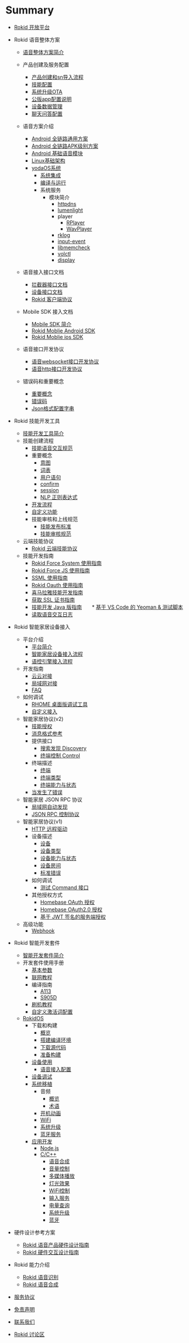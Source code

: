 # Summary

* [Rokid 开放平台](README.md)
* Rokid 语音整体方案
    * [语音整体方案简介](5-enableVoice/rokid-vsvy-sdk-docs/introduction.md)
    * 产品创建及服务配置
        * [产品创建和sn导入流程](5-enableVoice/rokid-vsvy-sdk-docs/rookie-guide/rookie-guide-end.md) 
        * [技能配置](5-enableVoice/rokid-vsvy-sdk-docs/rookie-guide/skillstore.md) 
        * [系统升级OTA](5-enableVoice/rokid-vsvy-sdk-docs/rookie-guide/ota.md) 
        * [公版app配置说明](5-enableVoice/rokid-vsvy-sdk-docs/rookie-guide/gongban.md) 
        * [设备数据管理](5-enableVoice/rokid-vsvy-sdk-docs/rookie-guide/data.md)
        * [聊天问答配置](5-enableVoice/rokid-vsvy-sdk-docs/rookie-guide/chat.md) 
    * 语音方案介绍
        * [Android 全链路通用方案](5-enableVoice/rokid-vsvy-sdk-docs/fullLink/fulllink.md)
        * [Android 全链路APK级别方案](5-enableVoice/rokid-vsvy-sdk-docs/RokidAiSdk/RokidAiSdk.md)
        * [Android 基础语音模块](5-enableVoice/rokid-vsvy-sdk-docs/speechTTS/speechtts.md)
        * [Linux基础架构](5-enableVoice/rokid-vsvy-sdk-docs/linuxsdk/linuxsdk.md)
        * [yodaOS系统](5-enableVoice/rokid-vsvy-sdk-docs/yodaosSystem/yodaosSystem.md)
           * [系统集成](5-enableVoice/rokid-vsvy-sdk-docs/yodaosSystem/Sys-integration.md)
           * [编译与运行](5-enableVoice/rokid-vsvy-sdk-docs/yodaosSystem/compile-run.md)
           * 系统服务
              * 模块简介
                  * [httpdns](5-enableVoice/rokid-vsvy-sdk-docs/yodaosSystem/httpdns/10_模块简介/10_httpdns.md)
                  * [lumenlight](5-enableVoice/rokid-vsvy-sdk-docs/yodaosSystem/lumenlight/10_模块简介/11_lumenlight.md)
                  * player
                     * [RPlayer](5-enableVoice/rokid-vsvy-sdk-docs/yodaosSystem/librplayer/10_模块简介/12_player/10_RPlayer.md)
                     * [WavPlayer](5-enableVoice/rokid-vsvy-sdk-docs/yodaosSystem/librplayer/10_模块简介/12_player/11_WavPlayer.md)
                  * [rklog](5-enableVoice/rokid-vsvy-sdk-docs/yodaosSystem/rklog/10_模块简介/13_rklog.md)
                  * [input-event](5-enableVoice/rokid-vsvy-sdk-docs/yodaosSystem/input-event/10_模块简介/14_input-event.md)
                  * [libmemcheck](5-enableVoice/rokid-vsvy-sdk-docs/yodaosSystem/libmemcheck/10_模块简介/14_libmemcheck.md)
                  * [volctl](5-enableVoice/rokid-vsvy-sdk-docs/yodaosSystem/vol_ctrl/10_模块简介/15_volctl.md)
                  * [display](5-enableVoice/rokid-vsvy-sdk-docs/yodaosSystem/display/10_模块简介/20_display.md)

    * 语音接入接口文档
        * [拦截器接口文档](3-ApiReference/rokid-interceptor.md)
        * [设备接口文档](3-ApiReference/open-device-manager.md)
        * [Rokid 客户端协议](3-ApiReference/rokid-client-sdk-doc.md)
    * Mobile SDK 接入文档
        * [Mobile SDK 简介](5-enableVoice/rokid-vsvy-sdk-docs/mobliesdk/SDK.md)
        * [Rokid Moblie Android SDK](https://rokid.github.io/mobile-sdk-android-docs/)
        * [Rokid Moblie ios SDK](https://rokid.github.io/mobile-sdk-ios-docs/)
    * 语音接口开发协议
        * [语音websocket接口开发协议](3-ApiReference/openvoice-api.md)
        * [语音http接口开发协议](3-ApiReference/openvoice-api-http.md)
    * 错误码和重要概念
        * [重要概念](5-enableVoice/rokid-vsvy-sdk-docs/important-concept.md)
        * [错误码](5-enableVoice/rokid-vsvy-sdk-docs/common/err_code.md)
        * [Json格式配置字串](5-enableVoice/rokid-vsvy-sdk-docs/common/api_json.md) 

* Rokid 技能开发工具
    * [技能开发工具简介](2-RokidDocument/1-SkillsKit/platform-introduction.md) 
    * 技能创建流程
        * [技能语音交互规范](2-RokidDocument/1-SkillsKit/rokid-voice-interaction-guidelines.md)  
        * 重要概念
           * [意图](2-RokidDocument/1-SkillsKit/important-concept/intend.md)
           * [词表](2-RokidDocument/1-SkillsKit/important-concept/word-list.md)
           * [用户语句](2-RokidDocument/1-SkillsKit/important-concept/usersays.md)
           * [confirm](2-RokidDocument/1-SkillsKit/important-concept/confirm.md)
           * [session](2-RokidDocument/1-SkillsKit/important-concept/session.md)
           * [NLP 正则表达式](2-RokidDocument/1-SkillsKit/important-concept/regular-expression.md)
        * [开发流程](2-RokidDocument/1-SkillsKit/getting-started/creat.md)
        * [自定义功能](2-RokidDocument/1-SkillsKit/more-fuction.md)  
        * 技能审核和上线规范
           * [技能发布标准](4-TermsAndAgreements/rokid-skill-release-standard.md)
           * [技能审核规范](4-TermsAndAgreements/rokid-skill-examine-and-verify-standard.md)
    * 云端技能协议
        * [Rokid 云端技能协议](2-RokidDocument/1-SkillsKit/important-concept/cloud-app-development-protocol_cn.md)
    * 技能开发指南
        * [Rokid Force System 使用指南](2-RokidDocument/1-SkillsKit/rokid-force-system-tutorial.md)
        * [Rokid Force JS 使用指南](2-RokidDocument/1-SkillsKit/rokid-force-js-tutorial.md)
        * [SSML 使用指南](2-RokidDocument/1-SkillsKit/ssml-document.md)
        * [Rokid Oauth 使用指南](2-RokidDocument/1-SkillsKit/rokid-oauth.md)
        * [喜马拉雅技能开发指南](2-RokidDocument/1-SkillsKit/rokid-ximalay.md)
        * [获取 SSL 证书指南](2-RokidDocument/1-SkillsKit/get-SSL-certificate-tutorial.md)
        * [技能开发 Java 版指南](https://github.com/Rokid/rokid-skill-sample/tree/master/rokid-skill-sample-java)
        * [基于 VS Code 的 Yeoman & 测试脚本](https://github.com/Rokid/generator-rokid/blob/master/generators/rfs)
        * [读取语音交互日志](2-RokidDocument/1-SkillsKit/test-skill-through-device-log.md)

* Rokid 智能家居设备接入
  * 平台介绍
    * [平台简介](rokid-homebase-docs/README.md)
    * [智能家居设备接入流程](rokid-homebase-docs/intro/flow.md)
    * [语控引擎接入流程](rokid-homebase-docs/intro/sdk.md)
  * 开发指南
    * [云云对接](rokid-homebase-docs/connect/cloud-to-cloud.md)
    * [局域网对接](rokid-homebase-docs/connect/via-lan.md)
    * [FAQ](rokid-homebase-docs/faq.md)
  * 如何调试
    * [RHOME 桌面版调试工具](rokid-homebase-docs/tools/rhome-desktop.md)
    * [自定义接入](rokid-homebase-docs/tools/developer-driver.md)
  * 智能家居协议(v2)
    * [技能授权](rokid-homebase-docs/connect/rfc6749.md)
    * [消息格式参考](rokid-homebase-docs/v2/message-reference.md)
    * 提供接口
        * [搜索发现 Discovery](rokid-homebase-docs/v2/discovery.md)
        * [终端控制 Control](rokid-homebase-docs/v2/control.md)
    * 终端描述
      * [终端](rokid-homebase-docs/v2/endpoint.md)
      * [终端类型](rokid-homebase-docs/v2/endpoint-type.md)
      * [终端能力与状态](rokid-homebase-docs/v2/rokid-interface.md)
    * [当发生了错误](rokid-homebase-docs/v2/error-response.md)
  * 智能家居 JSON RPC 协议
    * [局域网自动发现](rokid-homebase-docs/connect/ssdp-auto-discovery.md)
    * [JSON RPC 控制协议](rokid-homebase-docs/connect/json-rpc-over-tcp.md)
  * 智能家居协议(v1)
    * [HTTP 远程驱动](rokid-homebase-docs/connect/http-remote-driver.md)
    * 设备描述
      * [设备](rokid-homebase-docs/v1/device/device.md)
      * [设备类型](rokid-homebase-docs/v1/device/type.md)
      * [设备能力与状态](rokid-homebase-docs/v1/device/actions-and-state.md)
      * [设备房间](rokid-homebase-docs/v1/device/room-name.md)
      * [标准错误](rokid-homebase-docs/v1/errors.md)
    * 如何调试
      * [测试 Command 接口](rokid-homebase-docs/tools/oauth-test.md)
    * 其他授权方式
        * [Homebase OAuth 授权](rokid-homebase-docs/v1/oauth.md)
        * [Homebase OAuth2.0 授权](rokid-homebase-docs/v1/OAuth2.0.md)
        * [基于 JWT 签名的服务端授权](rokid-homebase-docs/connect/rfc7519.md)
  * 高级功能
    * [Webhook](rokid-homebase-docs/webhook/index.md)

* Rokid 智能开发套件
    * [智能开发套件简介](rokidos-linux-docs/README.md)
    * 开发套件使用手册
        * [基本参数](rokidos-linux-docs/reference/dev_board/board_list.md)
        * [联网教程](rokidos-linux-docs/source/system_setting/connect_to_internet.md)
        * 编译指南
            * [A113](rokidos-linux-docs/reference/dev_board/amlogic/usermanual_a113.md)
            * [S905D](rokidos-linux-docs/reference/dev_board/amlogic/usermanual_s905d.md)
        * [刷机教程](rokidos-linux-docs/source/downloading_building/burn_image.md)
        * [自定义激活词配置](rokidos-linux-docs/source/system_setting/custom_activation.md)
    * [RokidOS](rokidos-linux-docs/source/getting_started/overview.md)
        * 下载和构建
            * [概览](rokidos-linux-docs/source/downloading_building/requirements.md)
            * [搭建编译环境](rokidos-linux-docs/source/downloading_building/build_env.md)
            * [下载源代码](rokidos-linux-docs/source/downloading_building/downloading_codes.md)
            * [准备构建](rokidos-linux-docs/source/downloading_building/building.md)
        * [设备使用](rokidos-linux-docs/source/system_setting/overview.md)
            * [语音接入配置](rokidos-linux-docs/source/system_setting/openvoice_access_config.md)
        * [设备调试](rokidos-linux-docs/source/develop_debugging/debugging.md)
        * [系统移植](rokidos-linux-docs/porting/overview.md)
            * 音频
                * [概览](rokidos-linux-docs/porting/audio/overview.md)
                * [术语](rokidos-linux-docs/porting/audio/terminology.md)
            * [开机动画](rokidos-linux-docs/porting/bootanim/bootanim.md)
            * [WiFi](rokidos-linux-docs/porting/wifi/wifi.md)
            * [系统升级](rokidos-linux-docs/porting/upgrade/upgrade.md)
            * [蓝牙服务](rokidos-linux-docs/porting/bluetooth/bluetooth.md)
        * [应用开发](rokidos-linux-docs/development/overview.md)
            * [Node.js](rokidos-linux-docs/development/tutorial-nodejs.md)
            * [C/C++](docs/rokidos-linux-docs/development/tutorial-cplusplus.md)
                * [语音合成](rokidos-linux-docs/development/cplusplus/tts.md)
                * [音量控制](rokidos-linux-docs/development/cplusplus/volume_ctrl.md)
                * [多媒体播放](rokidos-linux-docs/development/cplusplus/mediaplayer.md)
                * [灯光效果](rokidos-linux-docs/development/cplusplus/lumenflinger.md)
                * [WiFi控制](rokidos-linux-docs/development/cplusplus/wpa_ctrl.md)
                * [输入服务](rokidos-linux-docs/development/cplusplus/inputflinger.md)
                * [电量查询](rokidos-linux-docs/development/cplusplus/power_ctrl.md)
                * [系统升级](rokidos-linux-docs/development/cplusplus/upgrade.md)
                * [蓝牙](rokidos-linux-docs/development/cplusplus/btflinger.md)
* 硬件设计参考方案
    * [Rokid 语音产品硬件设计指南](2-RokidDocument/2-EnableVoice/rokid-hardware-design-guide.md)
    * [Rokid 硬件交互设计指南](2-RokidDocument/2-EnableVoice/rokid-hardware-ux-design-guidelines.md)
* Rokid 能力介绍
    * [Rokid 语音识别](6-asrandtts/asr.md)
    * [Rokid 语音合成](6-asrandtts/tts.md)
* [服务协议](4-TermsAndAgreements/community-service-agreement.md)
* [免责声明](4-TermsAndAgreements/community-disclaimer.md)
* [联系我们](contact-us.md)
* [Rokid 讨论区](https://developer-forum.rokid.com)
